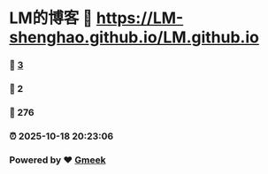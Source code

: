 # LM的博客 :link: https://LM-shenghao.github.io/LM.github.io 
### :page_facing_up: [3](https://LM-shenghao.github.io/LM.github.io/tag.html) 
### :speech_balloon: 2 
### :hibiscus: 276 
### :alarm_clock: 2025-10-18 20:23:06 
### Powered by :heart: [Gmeek](https://github.com/Meekdai/Gmeek)
